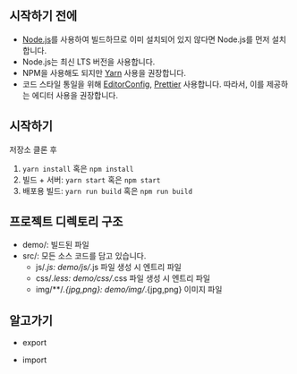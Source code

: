 ## 시작하기 전에

- [Node.js](https://nodejs.org/)를 사용하여 빌드하므로 이미 설치되어 있지 않다면 Node.js를 먼저 설치합니다.
- Node.js는 최신 LTS 버전을 사용합니다.
- NPM을 사용해도 되지만 [Yarn](https://yarnpkg.com/en/docs/install) 사용을 권장합니다.
- 코드 스타일 통일을 위해 [EditorConfig](http://editorconfig.org/#download), [Prettier](https://prettier.io/) 사용합니다.
따라서, 이를 제공하는 에디터 사용을 권장합니다.

## 시작하기

저장소 클론 후

1. `yarn install` 혹은 `npm install`
2. 빌드 + 서버: `yarn start` 혹은 `npm start`
3. 배포용 빌드: `yarn run build` 혹은 `npm run build`


## 프로젝트 디렉토리 구조

- demo/: 빌드된 파일
- src/: 모든 소스 코드를 담고 있습니다.
  - js/*.js: demo/js/*.js 파일 생성 시 엔트리 파일
  - css/*.less: demo/css/*.css 파일 생성 시 엔트리 파일
  - img/**/*.{jpg,png}: demo/img/*.{jpg,png} 이미지 파일

## 알고가기

- export

- import

